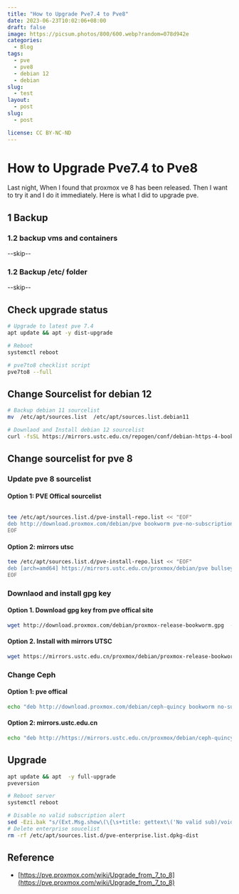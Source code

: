 ```yaml
---
title: "How to Upgrade Pve7.4 to Pve8"
date: 2023-06-23T10:02:06+08:00
draft: false
image: https://picsum.photos/800/600.webp?random=078d942e
categories:
  - Blog
tags:
  - pve  
  - pve8
  - debian 12
  - debian
slug:
  - test
layout: 
  - post
slug: 
  - post

license: CC BY-NC-ND
---
```


# How to Upgrade Pve7.4 to Pve8

Last night, When I found that proxmox ve 8 has been released. Then I want to try it and I do it immediately. Here is what I did to upgrade pve.



##  1 Backup 
### 1.2 backup vms and containers
--skip--
### 1.2 Backup /etc/ folder
--skip--

## Check upgrade status
```bash
# Upgrade to latest pve 7.4
apt update && apt -y dist-upgrade

# Reboot
systemctl reboot

# pve7to8 checklist script
pve7to8 --full
```

## Change Sourcelist for debian 12
```bash
# Backup debian 11 sourcelist
mv  /etc/apt/sources.list  /etc/apt/sources.list.debian11

# Downlaod and Install debian 12 sourcelist
curl -fsSL https://mirrors.ustc.edu.cn/repogen/conf/debian-https-4-bookworm -o  /etc/apt/sources.list
```



## Change sourcelist for pve 8

### Update pve 8 sourcelist

#### Option 1: PVE Offical sourcelist
```bash

tee /etc/apt/sources.list.d/pve-install-repo.list << "EOF"
deb http://download.proxmox.com/debian/pve bookworm pve-no-subscription
EOF
```

#### Option 2: mirrors utsc

```bash
tee /etc/apt/sources.list.d/pve-install-repo.list << "EOF"
deb [arch=amd64] https://mirrors.ustc.edu.cn/proxmox/debian/pve bullseye pve-no-subscription
EOF
```

### Downlaod and install  gpg key
#### Option 1. Download gpg key from pve offical site

```bash
wget http://download.proxmox.com/debian/proxmox-release-bookworm.gpg  -O /etc/apt/trusted.gpg.d/proxmox-release-bookworm.gpg
```
#### Option 2. Install with mirrors UTSC

```bash
wget https://mirrors.ustc.edu.cn/proxmox/debian/proxmox-release-bookworm.gpg -O /etc/apt/trusted.gpg.d/proxmox-release-bookworm.gpg
```

### Change Ceph 

#### Option 1: pve offical 
```bash
echo "deb http://download.proxmox.com/debian/ceph-quincy bookworm no-subscription" > /etc/apt/sources.list.d/ceph.list
```
#### Option 2: mirrors.ustc.edu.cn

```bash
echo "deb http://https://mirrors.ustc.edu.cn/proxmox/debian/ceph-quincy bookworm no-subscription" > /etc/apt/sources.list.d/ceph.list
```


## Upgrade

```bash
apt update && apt  -y full-upgrade
pveversion

# Reboot server
systemctl reboot
```


```bash
# Disable no valid subscription alert
sed -Ezi.bak "s/(Ext.Msg.show\(\{\s+title: gettext\('No valid sub)/void\(\{ \/\/\1/g" /usr/share/javascript/proxmox-widget-toolkit/proxmoxlib.js && systemctl restart pveproxy.service
# Delete enterprise soucelist
rm -rf /etc/apt/sources.list.d/pve-enterprise.list.dpkg-dist
```

## Reference

  - [https://pve.proxmox.com/wiki/Upgrade_from_7_to_8](https://pve.proxmox.com/wiki/Upgrade_from_7_to_8)